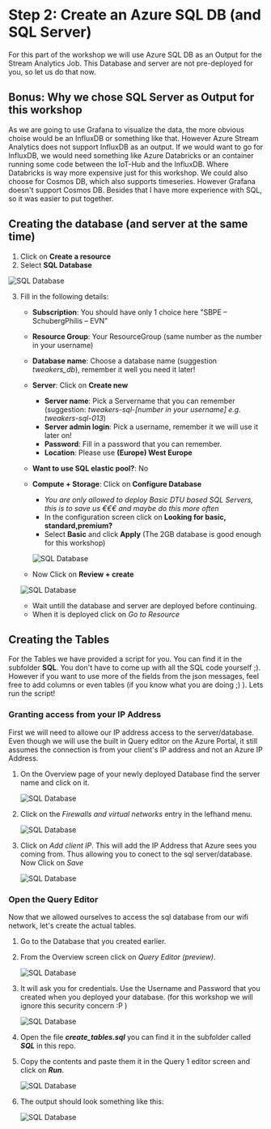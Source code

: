 # Step 2: Create an Azure SQL DB (and SQL Server)
For this part of the workshop we will use Azure SQL DB as an Output for the Stream Analytics Job. This Database and server are not pre-deployed for you, so let us do that now.

## Bonus: Why we chose SQL Server as Output for this workshop
As we are going to use Grafana to visualize the data, the more obvious choise would be an InfluxDB or something like that. However Azure Stream Analytics does not support InfluxDB as an output.
If we would want to go for InfluxDB, we would need something like Azure Databricks or an container running some code between the IoT-Hub and the InfluxDB. Where Databricks is way more expensive just for this workshop. We could also choose for Cosmos DB, which also supports timeseries. However Grafana doesn't support Cosmos DB. Besides that I have more experience with SQL, so it was easier to put together.

## Creating the database (and server at the same time)
1. Click on __Create a resource__
2. Select __SQL Database__

![SQL Database](img/sql_create_new.jpg)

3. Fill in the following details:
   * **Subscription**: You should have only 1 choice here "SBPE – SchubergPhilis – EVN"
   * **Resource Group**: Your ResourceGroup (same number as the number in your username)
   * **Database name**: Choose a database name (suggestion *tweakers_db*), remember it well you need it later!
   * **Server**: Click on __Create new__
      * **Server name**: Pick a Servername that you can remember (suggestion: *tweakers-sql-[number in your username] e.g. tweakers-sql-013*)
      * **Server admin login**: Pick a username, remember it we will use it later on!
      * **Password**:  Fill in a password that you can remember.
      * **Location**: Please use __(Europe) West Europe__
   * **Want to use SQL elastic pool?**: No
   * **Compute + Storage**: Click on __Configure Database__ 
      * _You are only allowed to deploy Basic DTU based SQL Servers, this is to save us €€€ and maybe do this more often_
      * In the configuration screen click on **Looking for basic, standard,premium?**
      * Select **Basic** and click **Apply** (The 2GB database is good enough for this workshop)

      ![SQL Database](img/sql_server_size.jpg)

    * Now Click on **Review + create**

     ![SQL Database](img/sql_deployment_overview.jpg)

    * Wait untill the database and server are deployed before continuing.
    * When it is deployed click on *Go to Resource*


## Creating the Tables
For the Tables we have provided a script for you. You can find it in the subfolder **SQL**. You don't have to come up with all the SQL code yourself ;). However if you want to use more of the fields from the json messages, feel free to add columns or even tables (if you know what you are doing ;) ).
Lets run the script!

### Granting access from your IP Address
First we will need to allowe our IP address access to the server/database. Even though we will use the built in Query editor on the Azure Portal, it still assumes the connection is from your client's IP address and not an Azure IP Address.

1. On the Overview page of your newly deployed Database find the server name and click on it.

      ![SQL Database](img/sql_server_name.jpg)

2. Click on the *Firewalls and virtual networks* entry in the lefhand menu.

      ![SQL Database](img/asa_sql_firewall.jpg)

3. Click on *Add client IP*. This will add the IP Address that Azure sees you coming from. Thus allowing you to conect to the sql server/database. Now Click on *Save*

      ![SQL Database](img/sql_add_client_ip.jpg)

### Open the Query Editor
Now that we allowed ourselves to access the sql database from our wifi network, let's create the actual tables.

1. Go to the Database that you created earlier.
2. From the Overview screen click on *Query Editor (preview)*.

      ![SQL Database](img/sql_query_editor.jpg)

3. It will ask you for credentials. Use the Username and Password that you created when you deployed your database. (for this workshop we will ignore this security concern :P )

      ![SQL Database](img/sql_editor_login.jpg)

4. Open the file ***create_tables.sql*** you can find it in the subfolder called ***SQL*** in this repo.
5. Copy the contents and paste them it in the Query 1 editor screen and click on ***Run***.

      ![SQL Database](img/sql_editor_run_query.jpg)

6. The output should look something like this:

      ![SQL Database](img/sql_query_succeeded.jpg)
